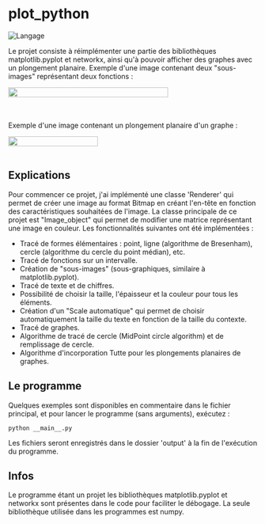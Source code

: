 # plot_python
![Langage](https://img.shields.io/badge/Langage-Python-f2cb1b)
<br/>

Le projet consiste à réimplémenter une partie des bibliothèques matplotlib.pyplot et networkx, ainsi qu'à pouvoir afficher des graphes avec un plongement planaire.
Exemple d'une image contenant deux "sous-images" représentant deux fonctions :
<br/>

<div style="display: flex; align-items: center;">
    <img src="https://i.imgur.com/ao0JzHl.png" style="width: 80%;">
</div>
<br/>
<br/>


Exemple d'une image contenant un plongement planaire d'un graphe :
<div style="display: flex; align-items: center;">
    <img src="https://i.imgur.com/A5yH7e0.png" style="width: 60%;">
</div>

<br/>


## Explications

Pour commencer ce projet, j'ai implémenté une classe 'Renderer' qui permet de créer une image au format Bitmap en créant l'en-tête en fonction des caractéristiques souhaitées de l'image.
La classe principale de ce projet est "Image_object" qui permet de modifier une matrice représentant une image en couleur.
Les fonctionnalités suivantes ont été implémentées :
- Tracé de formes élémentaires : point, ligne (algorithme de Bresenham), cercle (algorithme du cercle du point médian), etc.
- Tracé de fonctions sur un intervalle.
- Création de "sous-images" (sous-graphiques, similaire à matplotlib.pyplot).
- Tracé de texte et de chiffres.
- Possibilité de choisir la taille, l'épaisseur et la couleur pour tous les éléments.
- Création d'un "Scale automatique" qui permet de choisir automatiquement la taille du texte en fonction de la taille du contexte.
- Tracé de graphes.
- Algorithme de tracé de cercle (MidPoint circle algorithm) et de remplissage de cercle.
- Algorithme d'incorporation Tutte pour les plongements planaires de graphes.

## Le programme
Quelques exemples sont disponibles en commentaire dans le fichier principal, et pour lancer le programme (sans arguments), exécutez :

    python __main__.py 
    
Les fichiers seront enregistrés dans le dossier 'output' à la fin de l'exécution du programme.

## Infos
Le programme étant un projet les bibliothèques matplotlib.pyplot et networkx sont  présentes dans le code pour faciliter le débogage.
La seule bibliothèque utilisée dans les programmes est numpy.
